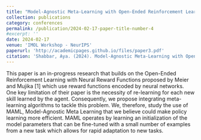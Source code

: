 ```yaml
---
title: "Model-Agnostic Meta-Learning with Open-Ended Reinforcement Learning"
collection: publications
category: conferences
permalink: /publication/2024-02-17-paper-title-number-4
#excerpt: ''
date: 2024-02-17
venue: 'IMOL Workshop - NeurIPS'
paperurl: 'http://academicpages.github.io/files/paper3.pdf'
citation: 'Shabbar, Aya. (2024). Model-Agnostic Meta-Learning with Open-Ended Reinforcement Learning'
---
```


This paper is an in-progress research that builds on the Open-Ended Reinforcement Learning with Neural Reward Functions proposed by Meier and Mujika [1] which use reward functions encoded by neural networks. One key limitation of their paper is the necessity of re-learning for each new skill learned by the agent. Consequently, we propose integrating meta-learning algorithms to tackle this problem. We, therefore, study the use of MAML, Model-Agnostic Meta Learning that we believe could make policy learning more efficient. MAML operates by learning an initialization of the model parameters that can be fine-tuned with a small number of examples from a new task which allows for rapid adaptation to new tasks.
